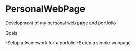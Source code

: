 # PersonalWebPage
Development of my personal web page and portfolio

Goals

-Setup a framework for a porfolio
-Setup a simple webpage
